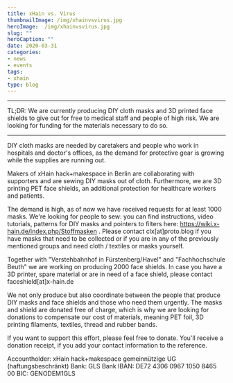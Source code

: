 ```yaml
---
title: xHain vs. Virus
thumbnailImage: /img/xhainvsvirus.jpg
heroImage:  /img/xhainvsvirus.jpg
slug: ""
heroCaption: ""
date: 2020-03-31
categories:
- news
- events
tags:
- xhain
type: blog
---
```

***
TL;DR: We are currently producing DIY cloth masks and 3D printed face shields to give out for free to medical staff and people of high risk. We are looking for funding for the materials necessary to do so.
***

DIY cloth masks are needed by caretakers and people who work in hospitals and doctor's offices, as the demand for protective gear is growing while the supplies are running out.

Makers of xHain hack+makespace in Berlin are collaborating with supporters and are sewing DIY masks out of cloth. Furthermore, we are 3D printing PET face shields, an additional protection for healthcare workers and patients.

The demand is high, as of now we have received requests for at least 1000 masks. We're looking for people to sew: you can find instructions, video tutorials, patterns for DIY masks and pointers to filters here: https://wiki.x-hain.de/index.php/Stoffmasken . Please contact clx[at]proto.blog if you have masks that need to be collected or if you are in any of the previously mentioned groups and need cloth / textiles or masks yourself.

Together with "Verstehbahnhof in Fürstenberg/Havel" and "Fachhochschule Beuth" we are working on producing 2000 face shields. In case you have a 3D printer, spare material or are in need of a face shield, please contact faceshield[at]x-hain.de

We not only produce but also coordinate between the people that produce DIY masks and face shields and those who need them urgently. The masks and shield are donated free of charge, which is why we are looking for donations to compensate our cost of materials, meaning PET foil, 3D printing filaments, textiles, thread and rubber bands.

If you want to support this effort, please feel free to donate. You'll receive a donation receipt, if you add your contact information to the reference.



Accountholder: xHain hack+makespace gemeinnützige UG (haftungsbeschränkt)
Bank: GLS Bank
IBAN: DE72 4306 0967 1050 8465 00
BIC: GENODEM1GLS

